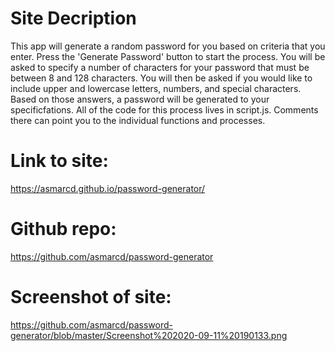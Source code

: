 # Site Decription
This app will generate a random password for you based on criteria that you enter. Press the 'Generate Password' button to start the process. You will be asked to specify a number of characters for your password that must be between 8 and 128 characters. You will then be asked if you would like to include upper and lowercase letters, numbers, and special characters. Based on those answers, a password will be generated to your specificfations. All of the code for this process lives in script.js. Comments there can point you to the individual functions and processes.

# Link to site:
https://asmarcd.github.io/password-generator/

# Github repo:
https://github.com/asmarcd/password-generator

# Screenshot of site:
https://github.com/asmarcd/password-generator/blob/master/Screenshot%202020-09-11%20190133.png